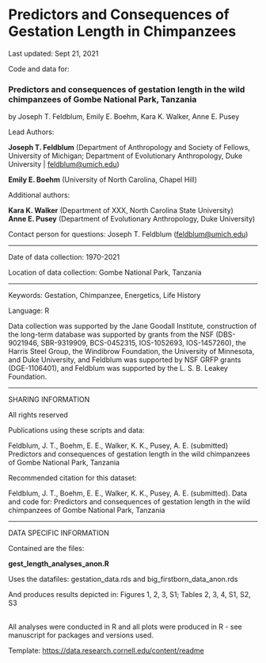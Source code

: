 # Predictors and Consequences of Gestation Length in Chimpanzees

Last updated: Sept 21, 2021

Code and data for:  

### Predictors and consequences of gestation length in the wild chimpanzees of Gombe National Park, Tanzania

by Joseph T. Feldblum, Emily E. Boehm, Kara K. Walker, Anne E. Pusey

Lead Authors:

**Joseph T. Feldblum** (Department of Anthropology and Society of Fellows, University of Michigan; Department of Evolutionary Anthropology, Duke University | feldblum@umich.edu)

**Emily E. Boehm** (University of North Carolina, Chapel Hill)

Additional authors: 

**Kara K. Walker** (Department of XXX, North Carolina State University)\
**Anne E. Pusey** (Department of Evolutionary Anthropology, Duke University)

Contact person for questions: Joseph T. Feldblum (feldblum@umich.edu)

<hr/> 

Date of data collection: 1970-2021

Location of data collection: Gombe National Park, Tanzania

<hr/> 

Keywords:  Gestation, Chimpanzee, Energetics, Life History

Language: R

Data collection was supported by the Jane Goodall Institute, construction of the long-term database was supported by grants from the NSF (DBS-9021946, SBR-9319909, BCS-0452315, IOS-1052693, IOS-1457260), the Harris Steel Group, the Windibrow Foundation, the University of Minnesota, and Duke University, and Feldblum was supported by NSF GRFP grants (DGE-1106401), and Feldblum was supported by the L. S. B. Leakey Foundation.

<hr/> 

SHARING INFORMATION

All rights reserved

Publications using these scripts and data:  

Feldblum, J. T., Boehm, E. E., Walker, K. K., Pusey, A. E. (submitted) Predictors and consequences of gestation length in the wild chimpanzees of Gombe National Park, Tanzania

Recommended citation for this dataset: 

Feldblum, J. T., Boehm, E. E., Walker, K. K., Pusey, A. E. (submitted). Data and code for: Predictors and consequences of gestation length in the wild chimpanzees of Gombe National Park, Tanzania

<hr/> 

DATA SPECIFIC INFORMATION

Contained are the files:

**gest_length_analyses_anon.R**

Uses the datafiles: gestation_data.rds and big_firstborn_data_anon.rds

And produces results depicted in: Figures 1, 2, 3, S1; Tables 2, 3, 4, S1, S2, S3


\
All analyses were conducted in R and all plots were produced in R - see manuscript for packages and versions used. 

Template: https://data.research.cornell.edu/content/readme
